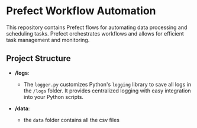 # Prefect Workflow Automation

This repository contains Prefect flows for automating data processing and scheduling tasks. Prefect orchestrates workflows and allows for efficient task management and monitoring.

## Project Structure

- **/logs**: 

    - The `logger.py` customizes Python's `logging` library to save all logs in the `/logs` folder. It provides centralized logging with easy integration into your Python scripts.

- **/data**:

    - the `data` folder contains all the csv files